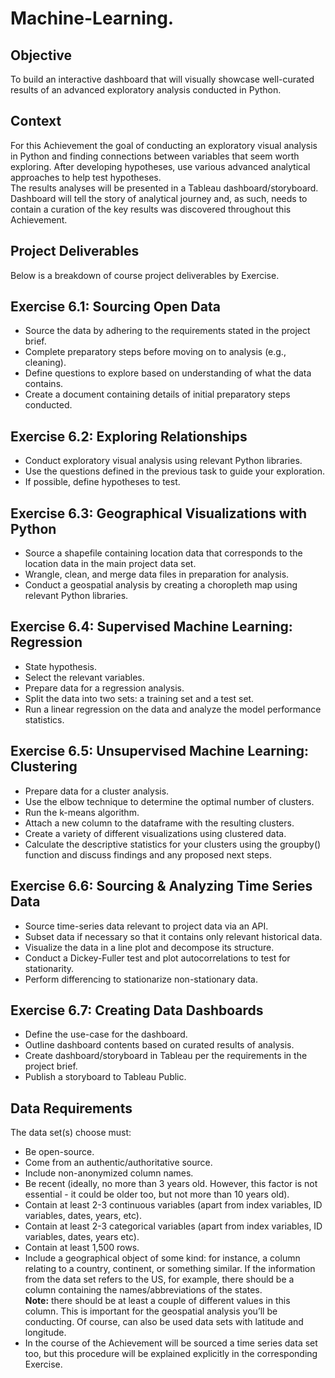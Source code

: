 # Machine-Learning. 
 ## Objective 
To build an interactive dashboard that will visually showcase well-curated results of an advanced exploratory analysis conducted in Python.  

## Context  
For this Achievement the goal of conducting an exploratory visual analysis in Python and finding connections between variables that seem worth exploring. After developing hypotheses, use various advanced analytical approaches to help test hypotheses.  
The results analyses will be presented in a Tableau dashboard/storyboard. Dashboard will tell the story of analytical journey and, as such, needs to contain a curation of the key results was discovered throughout this Achievement.  

## Project Deliverables  

Below is a breakdown of course project deliverables by Exercise.  

## Exercise 6.1: Sourcing Open Data  
- Source the data by adhering to the requirements stated in the project brief.  
- Complete preparatory steps before moving on to analysis (e.g., cleaning).  
- Define questions to explore based on understanding of what the data contains.  
- Create a document containing details of initial preparatory steps conducted.  

## Exercise 6.2: Exploring Relationships  
- Conduct exploratory visual analysis using relevant Python libraries.  
- Use the questions defined in the previous task to guide your exploration.  
- If possible, define hypotheses to test.  

## Exercise 6.3: Geographical Visualizations with Python  
- Source a shapefile containing location data that corresponds to the location data in the main project data set.  
- Wrangle, clean, and merge data files in preparation for analysis.  
- Conduct a geospatial analysis by creating a choropleth map using relevant Python libraries.  

## Exercise 6.4: Supervised Machine Learning: Regression  
- State hypothesis.  
- Select the relevant variables.  
- Prepare data for a regression analysis.  
- Split the data into two sets: a training set and a test set.  
- Run a linear regression on the data and analyze the model performance statistics.  

## Exercise 6.5: Unsupervised Machine Learning: Clustering  
- Prepare data for a cluster analysis.  
- Use the elbow technique to determine the optimal number of clusters.  
- Run the k-means algorithm.  
- Attach a new column to the dataframe with the resulting clusters.  
- Create a variety of different visualizations using clustered data.  
- Calculate the descriptive statistics for your clusters using the groupby() function and discuss findings and any proposed next steps. 

## Exercise 6.6: Sourcing & Analyzing Time Series Data  
- Source time-series data relevant to project data via an API.  
- Subset data if necessary so that it contains only relevant historical data.  
- Visualize the data in a line plot and decompose its structure.  
- Conduct a Dickey-Fuller test and plot autocorrelations to test for stationarity.  
- Perform differencing to stationarize non-stationary data. 

## Exercise 6.7: Creating Data Dashboards  
- Define the use-case for the dashboard.  
- Outline dashboard contents based on curated results of analysis.  
- Create dashboard/storyboard in Tableau per the requirements in the project brief.  
- Publish a storyboard to Tableau Public.  

## Data Requirements
The data set(s) choose must:  
- Be open-source.  
- Come from an authentic/authoritative source.  
- Include non-anonymized column names.  
- Be recent (ideally, no more than 3 years old. However, this factor is not essential - it could be older too, but not more than 10 years old).  
- Contain at least 2-3 continuous variables (apart from index variables, ID variables, dates, years, etc).  
- Contain at least 2-3 categorical variables (apart from index variables, ID variables, dates, years etc).  
- Contain at least 1,500 rows.  
- Include a geographical object of some kind: for instance, a column relating to a country, continent, or something similar. If the information from the data set refers to the US, for example, there should be a column containing the names/abbreviations of the states.  
**Note:** there should be at least a couple of different values in this column. This is important for the geospatial analysis you’ll be conducting. Of course, can also be used data sets with latitude and longitude.  
- In the course of the Achievement will be sourced a time series data set too, but this procedure will be explained explicitly in the corresponding Exercise.  
